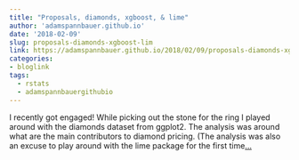 ```yaml
---
title: "Proposals, diamonds, xgboost, & lime"
author: 'adamspannbauer.github.io'
date: '2018-02-09'
slug: proposals-diamonds-xgboost-lim
link: https://adamspannbauer.github.io/2018/02/09/proposals-diamonds-xgboost-lime/
categories:
- bloglink
tags:
  - rstats
  - adamspannbauergithubio
---
```


I recently got engaged! While picking out the stone for the ring I played around with the diamonds dataset from ggplot2. The analysis was around what are the main contributors to diamond pricing. (The analysis was also an excuse to play around with the lime package for the first time[... <i class="fas fa-external-link-alt"></i>](https://adamspannbauer.github.io/2018/02/09/proposals-diamonds-xgboost-lime/)

